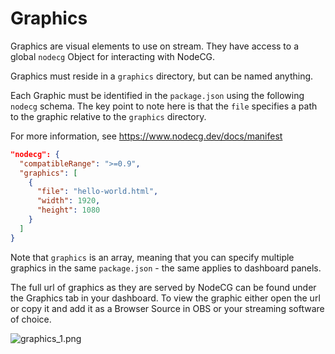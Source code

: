# Graphics

Graphics are visual elements to use on stream. They have access to a global `nodecg` Object for interacting with NodeCG.

Graphics must reside in a `graphics` directory, but can be named anything.

Each Graphic must be identified in the `package.json` using the following `nodecg` schema. The key point to note here is that the `file` specifies a path to the graphic relative to the `graphics` directory.

For more information, see https://www.nodecg.dev/docs/manifest

```json
"nodecg": {
  "compatibleRange": ">=0.9",
  "graphics": [
    {
      "file": "hello-world.html",
      "width": 1920,
      "height": 1080
    }
  ]
}
```

Note that `graphics` is an array, meaning that you can specify multiple graphics in the same `package.json` - the same applies to dashboard panels.

The full url of graphics as they are served by NodeCG can be found under the Graphics tab in your dashboard. To view the graphic either open the url or copy it and add it as a Browser Source in OBS or your streaming software of choice.

![graphics_1.png](../graphics_1.png)
